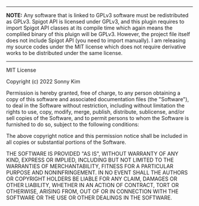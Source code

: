 ----

**NOTE:**
Any software that is linked to GPLv3 software must be redistributed as GPLv3.
Spigot API is licensed under GPLv3, and this plugin requires to import Spigot API
classes at its compile time which again means the compliled binary of this pluign
will be GPLv3. However, the project file itself does not include Spigot API (you
need to import manually). I am releasing my source codes under the MIT license
which does not require derivative works to be distributed under the same license.

----

MIT License

Copyright (c) 2022 Sonny Kim

Permission is hereby granted, free of charge, to any person obtaining a copy
of this software and associated documentation files (the "Software"), to deal
in the Software without restriction, including without limitation the rights
to use, copy, modify, merge, publish, distribute, sublicense, and/or sell
copies of the Software, and to permit persons to whom the Software is
furnished to do so, subject to the following conditions:

The above copyright notice and this permission notice shall be included in all
copies or substantial portions of the Software.

THE SOFTWARE IS PROVIDED "AS IS", WITHOUT WARRANTY OF ANY KIND, EXPRESS OR
IMPLIED, INCLUDING BUT NOT LIMITED TO THE WARRANTIES OF MERCHANTABILITY,
FITNESS FOR A PARTICULAR PURPOSE AND NONINFRINGEMENT. IN NO EVENT SHALL THE
AUTHORS OR COPYRIGHT HOLDERS BE LIABLE FOR ANY CLAIM, DAMAGES OR OTHER
LIABILITY, WHETHER IN AN ACTION OF CONTRACT, TORT OR OTHERWISE, ARISING FROM,
OUT OF OR IN CONNECTION WITH THE SOFTWARE OR THE USE OR OTHER DEALINGS IN THE
SOFTWARE.
